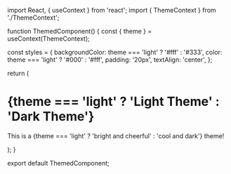 import React, { useContext } from 'react';
import { ThemeContext } from './ThemeContext';

function ThemedComponent() {
  const { theme } = useContext(ThemeContext);

  const styles = {
    backgroundColor: theme === 'light' ? '#fff' : '#333',
    color: theme === 'light' ? '#000' : '#fff',
    padding: '20px',
    textAlign: 'center',
  };

  return (
    <div style={styles}>
      <h1>{theme === 'light' ? 'Light Theme' : 'Dark Theme'}</h1>
      <p>This is a {theme === 'light' ? 'bright and cheerful' : 'cool and dark'} theme!</p>
    </div>
  );
}

export default ThemedComponent;
